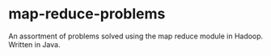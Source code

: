 # map-reduce-problems
An assortment of problems solved using the map reduce module in Hadoop. Written in Java.

